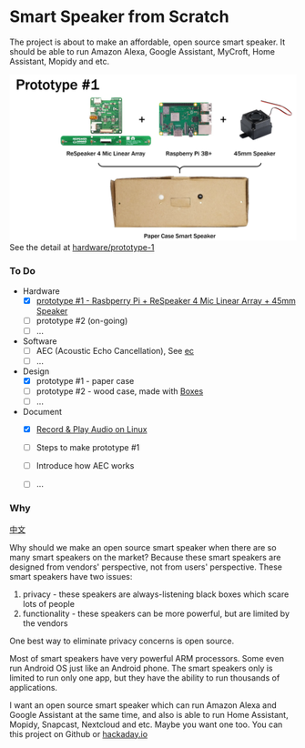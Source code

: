 Smart Speaker from Scratch
==========================

The project is about to make an affordable, open source smart speaker. It should be able to run Amazon Alexa, Google Assistant, MyCroft, Home Assistant, Mopidy and etc.

![](/img/prototype1.png)
See the detail at [hardware/prototype-1](/hardware/prototype-1)

### To Do
- Hardware
  - [x] [prototype #1 - Rasbperry Pi + ReSpeaker 4 Mic Linear Array + 45mm Speaker](/hardware/prototype_1)
  - [ ] prototype #2 (on-going)
  - [ ] ...

- Software
  - [ ] AEC (Acoustic Echo Cancellation), See [ec](https://github.com/voice-engine/ec)
  - [ ] ...

- Design
  - [x] prototype #1 - paper case
  - [ ] prototype #2 - wood case, made with [Boxes](https://github.com/florianfesti/boxes)
  - [ ] ...

- Document
  - [x] [Record & Play Audio on Linux](https://github.com/voice-engine/make-a-smart-speaker/issues/5)
  - [ ] Steps to make prototype #1
  - [ ] Introduce how AEC works
  - [ ] ...


### Why

[中文](https://zhuanlan.zhihu.com/p/58690069)

Why should we make an open source smart speaker when there are so many smart speakers on the market? Because these smart speakers are designed from vendors' perspective, not from users' perspective. These smart speakers have two issues:

1. privacy - these speakers are always-listening black boxes which scare lots of people
2. functionality - these speakers can be more powerful, but are limited by the vendors

One best way to eliminate privacy concerns is open source.

Most of smart speakers have very powerful ARM processors. Some even run Android OS just like an Android phone.  The smart speakers only is limited to run only one app, but they have the ability to run thousands of applications.

I want an open source smart speaker which can run Amazon Alexa and Google Assistant at the same time, and also is able to run Home Assistant, Mopidy, Snapcast, Nextcloud and etc.
Maybe you want one too. You can this project on Github or [hackaday.io](https://hackaday.io/project/164221-smart-speaker-from-scratch)



